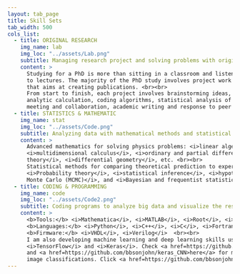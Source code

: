 ```yaml
---
layout: tab_page
title: Skill Sets
tab_width: 500
cols_list:
  - title: ORIGINAL RESEARCH
    img_name: lab
    img_loc: "../assets/Lab.png"
    subtitle: Managing research project and solving problems with original ideas
    content: >
      Studying for a PhD is more than sitting in a classroom and listening 
      to lectures. The majority of the PhD study involves project work 
      that aims at creating publications. <br><br>
      From start to finish, each project involves brainstorming ideas, 
      analytic calculation, coding algorithms, statistical analysis of data, 
      meeting and collaboration, academic writing and response to peer review.
  - title: STATISTICS & MATHEMATIC
    img_name: stat
    img_loc: "../assets/Code.png"
    subtitle: Analyzing data with mathematical methods and statistical tools
    content: >
      Advanced mathematics for solving physics problems: <i>linear algebra</i>,
      <i>multidimensional calculus</i>, <i>ordinary and partial differential equations</i>, <i>group
      theory</i>, <i>differential geometry</i>, etc. <br><br>
      Statistical methods for comparing theoretical prediction to experiment data 
      <i>Probability theory</i>, <i>statistical inference</i>, <i>hypothesis testing</i>, <i>Markov-chain 
      Monte Carlo (MCMC)</i>, and <i>Bayesian and frequentist statistics</i>.
  - title: CODING & PROGRAMMING
    img_name: code
    img_loc: "../assets/Code2.png"
    subtitle: Coding programs to analyze big data and visualize the results
    content: >
      <b>Tools:</b> <i>Mathematica</i>, <i>MATLAB</i>, <i>Root​</i>, <i>Jekyll</i> <br><br>
      <b>Languages:</b> <i>Python</i>, <i>C++</i>, <i>C</i>, <i>Fortran</i>, <i>Bash</i>, <i>SQL</i>  <br><br>
      <b>Firmware:</b> <i>VHDL</i>, <i>Verilog</i>  <br><br>
      I am also developing machine learning and deep learning skills using 
      <i>TensorFlow</i> and <i>Keras</i>. Check <a href=https://github.com/bbsonjohn/tensorflow_CNN>here</a> 
      and <a href=https://github.com/bbsonjohn/keras_CNN>here</a> for my CNN projects for
      image classifications. Click <a href=https://github.com/bbsonjohn/RNN_keras>here</a> for my RNN project for natural langauge processing.
---
```

<br>